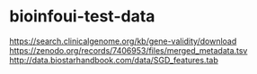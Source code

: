 # bioinfoui-test-data
https://search.clinicalgenome.org/kb/gene-validity/download
https://zenodo.org/records/7406953/files/merged_metadata.tsv
http://data.biostarhandbook.com/data/SGD_features.tab
